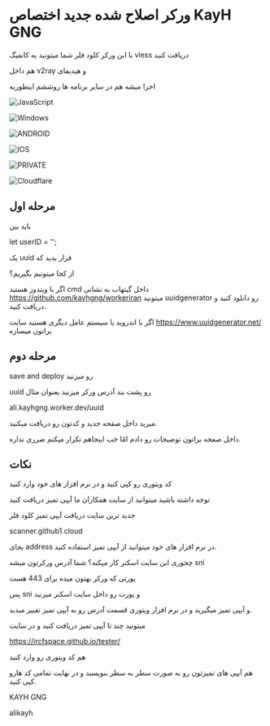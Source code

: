 
# ورکر اصلاح شده جدید اختصاص KayH GNG

با این ورکر کلود فلر شما میتونید یه کانفیگ vless دریافت کنید

هم داخل v2ray و هیدیفای 

اجرا میشه هم در سایر برنامه ها روششم اینطوریه

![JavaScript](https://img.shields.io/badge/JavaScript-F7DF1E.svg?style=for-the-badge&logo=JavaScript&logoColor=black)

![Windows](https://img.shields.io/badge/Windows-0078D4.svg?style=for-the-badge&logo=Windows&logoColor=white)

![ANDROID](https://img.shields.io/badge/Android-34A853.svg?style=for-the-badge&logo=Android&logoColor=white) 

![IOS](https://img.shields.io/badge/iOS-000000.svg?style=for-the-badge&logo=iOS&logoColor=white)

![PRIVATE](https://img.shields.io/badge/Private%20Internet%20Access-1E811F.svg?style=for-the-badge&logo=Private-Internet-Access&logoColor=white)

![Cloudflare](https://img.shields.io/badge/Cloudflare-F38020.svg?style=for-the-badge&logo=Cloudflare&logoColor=white)
## مرحله اول
باید بین 

let userID = '';

یک uuid قرار بدید که 

از کجا میتونیم بگیریم؟

 اگر با ویندوز هستید cmd داخل گیتهاب به نشانی
  https://github.com/kayhgng/workeriran میتونید uuidgenerator رو دانلود کنید و دریافت کنید.
 
 اگر با اندروید یا سیستم عامل دیگری هستید سایت
  https://www.uuidgenerator.net/ براتون میسازه
## مرحله دوم
save and deploy رو میزنید

uuid رو پشت بند آدرس ورکر میزنید بعنوان مثال

ali.kayhgng.worker.dev/uuid

میرید داخل صفحه جدید و کدتون رو دریافت میکنید. 

داخل صفحه براتون توضیحات رو دادم امّا خب اینجاهم تکرار میکنم ضرری نداره.

## نکات
کد ویتوری رو کپی کنید و در نرم افزار های خود وارد کنید

توجه داشته باشید میتوانید از سایت همکاران ما آیپی تمیز دریافت کنید

جدید ترین سایت دریافت آیپی تمیز کلود فلر

scanner.github1.cloud 

بجای address در نرم افزار های خود میتوانید از آیپی 
تمیز استفاده کنید.

چجوری این سایت اسکنر کار میکنه؟
شما آدرس ورکرتون میشه sni 

پورتی که ورکر بهتون میده برای 443 هست

پس sni و پورت رو داخل سایت اسکنر میزنید

و آیپی تمیز میگیرید و در نرم افزار ویتوری قسمت آدرس رو به آیپی تمیز تغییر میدید.

میتونید چند تا آیپی تمیز دریافت کنید و در سایت 

https://ircfspace.github.io/tester/

هم کد ویتوری رو وارد کنید 

هم آیپی های تمیزتون رو به صورت سطر به سطر بنویسید و در نهایت تمامی کد هارو کپی کنید.

KAYH GNG

alikayh
